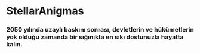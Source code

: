 # StellarAnigmas

 ### 2050 yılında uzaylı baskını sonrası, devletlerin ve hükümetlerin yok olduğu zamanda bir sığınıkta en sıkı dostunuzla hayatta kalın.
